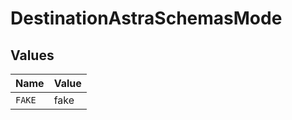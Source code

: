 # DestinationAstraSchemasMode


## Values

| Name   | Value  |
| ------ | ------ |
| `FAKE` | fake   |